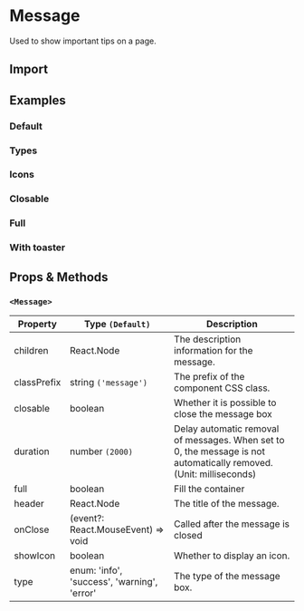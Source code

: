 # Message

Used to show important tips on a page.

## Import

<!--{include:(components/message/fragments/import.md)}-->

## Examples

### Default

<!--{include:`basic.md`}-->

### Types

<!--{include:`types.md`}-->

### Icons

<!--{include:`icons.md`}-->

### Closable

<!--{include:`close.md`}-->

### Full

<!--{include:`full.md`}-->

### With toaster

<!--{include:`with-toaster.md`}-->

## Props & Methods

### `<Message>`

| Property    | Type `(Default)`                            | Description                                                                                                        |
| ----------- | ------------------------------------------- | ------------------------------------------------------------------------------------------------------------------ |
| children    | React.Node                                  | The description information for the message.                                                                       |
| classPrefix | string `('message')`                        | The prefix of the component CSS class.                                                                             |
| closable    | boolean                                     | Whether it is possible to close the message box                                                                    |
| duration    | number `(2000)`                             | Delay automatic removal of messages. When set to 0, the message is not automatically removed. (Unit: milliseconds) |
| full        | boolean                                     | Fill the container                                                                                                 |
| header      | React.Node                                  | The title of the message.                                                                                          |
| onClose     | (event?: React.MouseEvent) => void          | Called after the message is closed                                                                                 |
| showIcon    | boolean                                     | Whether to display an icon.                                                                                        |
| type        | enum: 'info', 'success', 'warning', 'error' | The type of the message box.                                                                                       |

<!--{include:(components/notification/en-US/toaster.md)}-->
